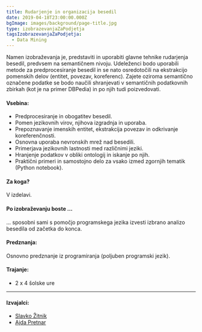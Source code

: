 ```yaml
---
title: Rudarjenje in organizacija besedil
date: 2019-04-18T23:00:00.000Z
bgImage: images/background/page-title.jpg
type: izobrazevanjaZaPodjetja
tagsIzobrazevanjaZaPodjetja:
  - Data Mining
---
```

Namen izobraževanja je, predstaviti in uporabiti glavne tehnike rudarjenja besedil, predvsem na semantičnem nivoju. Udeleženci bodo uporabili metode za predprocesiranje besedil in se nato osredotočili na ekstrakcijo pomenskih delov (entitet, povezav, koreferenc). Zajete oziroma semantično označene podatke se bodo naučili shranjevati v semantičnih podatkovnih zbirkah (kot je na primer DBPedia) in po njih tudi poizvedovati. 

#### Vsebina:

* Predprocesiranje in obogatitev besedil.
* Pomen jezikovnih virov, njihova izgradnja in uporaba.
* Prepoznavanje imenskih entitet, ekstrakcija povezav in odkrivanje koreferenčnosti.
* Osnovna uporaba nevronskih mrež nad besedili.
* Primerjava jezikovnih lastnosti med različnimi jeziki.
* Hranjenje podatkov v obliki ontologij in iskanje po njih.
* Praktični primeri in samostojno delo za vsako izmed zgornjih tematik (Python notebook).

#### Za koga?

V izdelavi.

#### Po izobraževanju boste ...

... sposobni sami s pomočjo programskega jezika izvesti izbrano analizo besedila od začetka do konca.

#### Predznanja:

Osnovno predznanje iz programiranja (poljuben programski jezik).

#### Trajanje:

* 2 x 4 šolske ure

- - -

#### Izvajalci:

* [Slavko Žitnik](/izvajalci/slavko-zitnik/)
* [Ajda Pretnar](/izvajalci/ajda-pretnar/)
